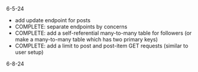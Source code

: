 6-5-24

- add update endpoint for posts
- COMPLETE: separate endpoints by concerns
- COMPLETE: add a self-referential many-to-many table for followers (or make a many-to-many table which has two primary keys)
- COMPLETE: add a limit to post and post-item GET requests (similar to user setup)

6-8-24
